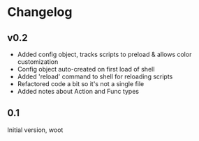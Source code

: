 # Changelog

## v0.2
* Added config object, tracks scripts to preload & allows color customization
* Config object auto-created on first load of shell
* Added 'reload' command to shell for reloading scripts
* Refactored code a bit so it's not a single file
* Added notes about Action and Func types

## 0.1
Initial version, woot
